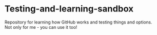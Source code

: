 # Testing-and-learning-sandbox
Repository for learning how GitHub works and testing things and options. Not only for me - you can use it too!
